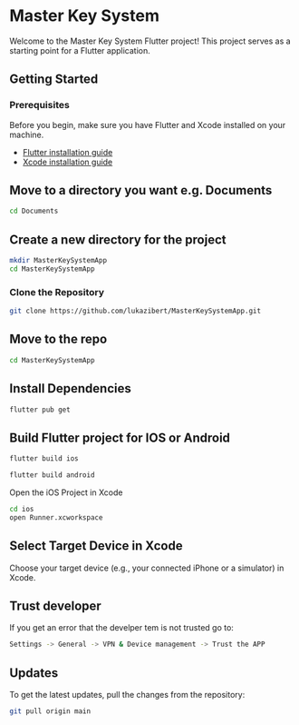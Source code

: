 # Master Key System

Welcome to the Master Key System Flutter project! This project serves as a starting point for a Flutter application.

## Getting Started

### Prerequisites

Before you begin, make sure you have Flutter and Xcode installed on your machine.

- [Flutter installation guide](https://flutter.dev/docs/get-started/install)
- [Xcode installation guide](https://developer.apple.com/xcode/)

## Move to a directory you want e.g. Documents

````bash
cd Documents
````

## Create a new directory for the project

````bash
mkdir MasterKeySystemApp
cd MasterKeySystemApp
````

### Clone the Repository

```bash
git clone https://github.com/lukazibert/MasterKeySystemApp.git
````
## Move to the repo

````bash
cd MasterKeySystemApp
````

## Install Dependencies

````bash
flutter pub get
````

## Build Flutter project for IOS or Android

````bash
flutter build ios
````

````bash
flutter build android
````

Open the iOS Project in Xcode

````bash
cd ios
open Runner.xcworkspace
````

## Select Target Device in Xcode
Choose your target device (e.g., your connected iPhone or a simulator) in Xcode.

## Trust developer
If you get an error that the develper tem is not trusted go to:

````bash
Settings -> General -> VPN & Device management -> Trust the APP
````

## Updates

To get the latest updates, pull the changes from the repository:

````bash
git pull origin main
````
